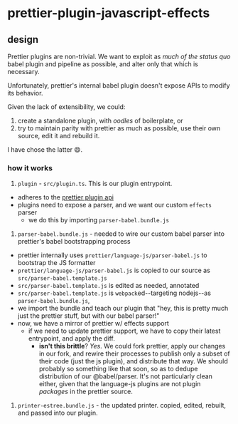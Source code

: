 # prettier-plugin-javascript-effects

## design

Prettier plugins are non-trivial. We want to exploit as _much of the status quo_
babel plugin and pipeline as possible, and alter only that which is necessary.

Unfortunately, prettier's internal babel plugin doesn't expose APIs to modify
its behavior.

Given the lack of extensibility, we could:

1. create a standalone plugin, with _oodles_ of boilerplate, or
1. try to maintain parity with prettier as much as possible, use their own source, edit it and rebuild it.

I have chose the latter :smile:.

### how it works

1. `plugin` - `src/plugin.ts`. This is our plugin entrypoint.
  - adheres to the [prettier plugin api](https://prettier.io/docs/en/api.html#custom-parser-api)
  - plugins need to expose a parser, and we want our custom `effects` parser
    - we do this by importing `parser-babel.bundle.js`
1. `parser-babel.bundle.js` - needed to wire our custom babel parser into prettier's babel bootstrapping process
  - prettier internally uses `prettier/language-js/parser-babel.js` to bootstrap the JS formatter
  - `prettier/language-js/parser-babel.js` is copied to our source as `src/parser-babel.template.js`
  - `src/parser-babel.template.js` is edited as needed, annotated
  - `src/parser-babel.template.js` is `webpack`ed--targeting nodejs--as `parser-babel.bundle.js`,
  - we import the bundle and teach our plugin that "hey, this is pretty much just the prettier stuff, but with our babel parser!"
  - now, we have a mirror of prettier w/ effects support
    - if we need to update prettier support, we have to copy their latest entrypoint, and apply the diff.
      - **isn't this brittle**? _Yes_. We could fork prettier, apply our changes in our fork, and rewire their processes to publish only a subset of their code (just the js plugin), and distribute that way. We should probably so something like that soon, so as to dedupe distribution of our @babel/parser. It's not particularly clean either, given that the language-js plugins are not plugin _packages_ in the prettier source.
1. `printer-estree.bundle.js` - the updated printer. copied, edited, rebuilt, and passed into our plugin.
